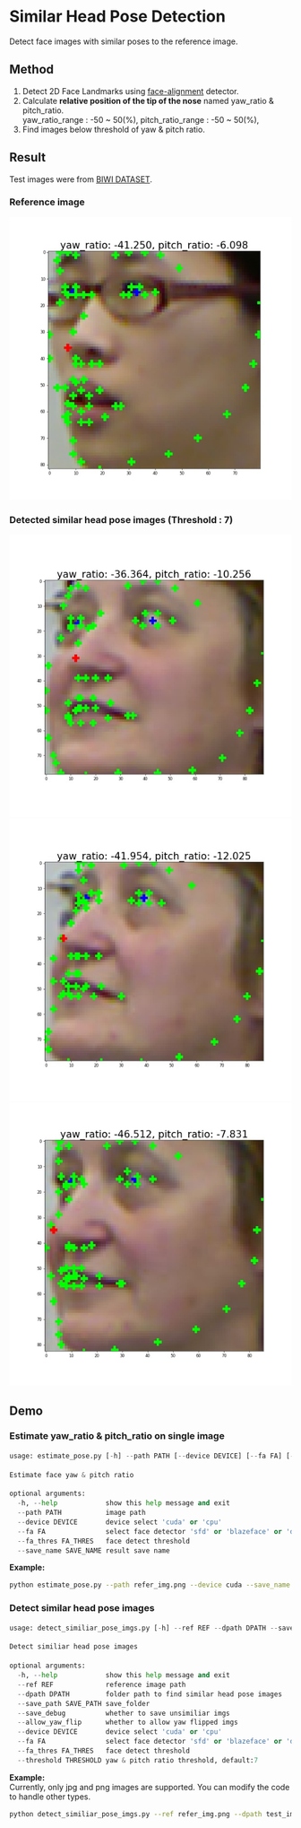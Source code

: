 # Similar Head Pose Detection

Detect face images with similar poses to the reference image.

## Method
1. Detect 2D Face Landmarks using [face-alignment](https://github.com/1adrianb/face-alignment) detector.
2. Calculate **relative position of the tip of the nose** named yaw_ratio & pitch_ratio.<br>
yaw_ratio_range : -50 ~ 50(%), pitch_ratio_range : -50 ~ 50(%), 
3. Find images below threshold of yaw & pitch ratio.

## Result
Test images were from [BIWI DATASET](https://paperswithcode.com/dataset/biwi).
### Reference image
![ref](./readme_imgs/reference_img.jpg)

### Detected similar head pose images (Threshold : 7)
![f1](./readme_imgs/detected01.jpg)
![f2](./readme_imgs/detected02.jpg)
![f3](./readme_imgs/detected03.jpg)

## Demo
### Estimate yaw_ratio & pitch_ratio on single image
```python
usage: estimate_pose.py [-h] --path PATH [--device DEVICE] [--fa FA] [--fa_thres FA_THRES] [--save_name SAVE_NAME]

Estimate face yaw & pitch ratio

optional arguments:
  -h, --help            show this help message and exit
  --path PATH           image path
  --device DEVICE       device select 'cuda' or 'cpu'
  --fa FA               select face detector 'sfd' or 'blazeface' or 'dlib'
  --fa_thres FA_THRES   face detect threshold
  --save_name SAVE_NAME result save name
```
**Example:**
```bash
python estimate_pose.py --path refer_img.png --device cuda --save_name refer_detected
```

### Detect similar head pose images
```python
usage: detect_similiar_pose_imgs.py [-h] --ref REF --dpath DPATH --save_path SAVE_PATH [--save_debug] [--allow_yaw_flip] [--device DEVICE] [--fa FA] [--fa_thres FA_THRES] [--threshold THRESHOLD]

Detect similiar head pose images

optional arguments:
  -h, --help            show this help message and exit
  --ref REF             reference image path
  --dpath DPATH         folder path to find similar head pose images
  --save_path SAVE_PATH save_folder
  --save_debug          whether to save unsimiliar imgs
  --allow_yaw_flip      whether to allow yaw flipped imgs
  --device DEVICE       device select 'cuda' or 'cpu'
  --fa FA               select face detector 'sfd' or 'blazeface' or 'dlib'
  --fa_thres FA_THRES   face detect threshold
  --threshold THRESHOLD yaw & pitch ratio threshold, default:7
```
**Example:**<br>
Currently, only jpg and png images are supported. You can modify the code to handle other types.
```bash
python detect_similiar_pose_imgs.py --ref refer_img.png --dpath test_imgs --save_path detected --save_debug --device cuda --threshold 7
```
